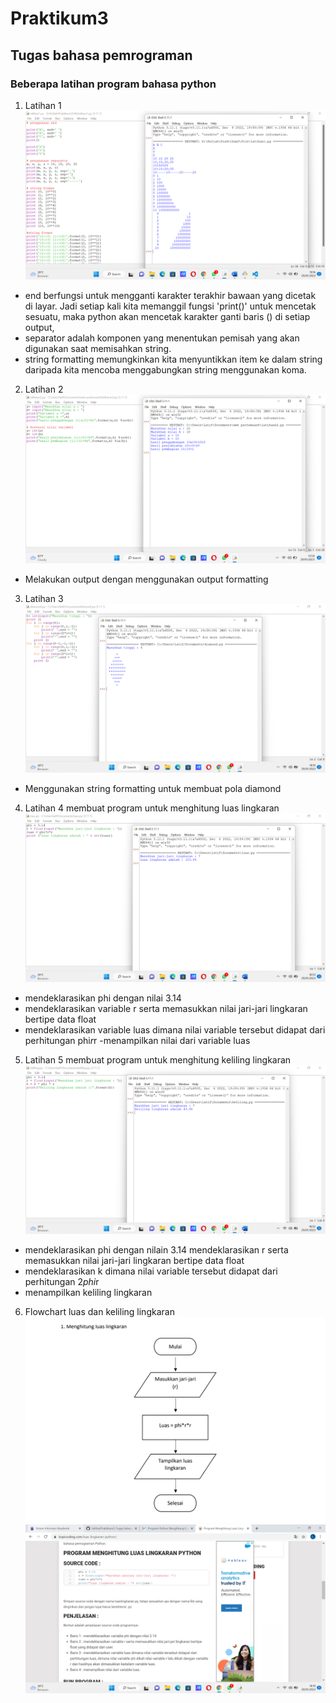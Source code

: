 # Praktikum3
## Tugas bahasa pemrograman
### Beberapa latihan program bahasa python

1. Latihan 1 ![latihan1](gambar/latihan1.png)
- end berfungsi untuk mengganti karakter terakhir bawaan yang dicetak di layar. Jadi setiap kali kita memanggil fungsi 'print()' untuk mencetak sesuatu, maka python akan mencetak karakter ganti baris () di setiap output,
- separator adalah komponen yang menentukan pemisah yang akan digunakan saat memisahkan string.
- string formatting memungkinkan kita menyuntikkan item ke dalam string daripada kita mencoba menggabungkan string menggunakan koma.
2. Latihan 2 ![latihan2](gambar/latihan2.png)
- Melakukan output dengan menggunakan output formatting
3. Latihan 3 ![latihan3](gambar/latiihan3.png)
- Menggunakan string formatting untuk membuat pola diamond
4. Latihan 4 membuat program untuk menghitung luas lingkaran ![luas](gambar/luas.png)
- mendeklarasikan phi dengan nilai 3.14
- mendeklarasikan variable r serta memasukkan nilai jari-jari lingkaran bertipe data float
- mendeklarasikan variable luas dimana nilai variable tersebut didapat dari perhitungan phi*r*r
-menampilkan nilai dari variable luas
5. Latihan 5 membuat program untuk menghitung keliling lingkaran ![keliling](gambar/keliling.png)
- mendeklarasikan phi dengan nilain 3.14
mendeklarasikan r serta memasukkan nilai jari-jari lingkaran bertipe data float
- mendeklarasikan k dimana nilai variable tersebut didapat dari perhitungan 2*phi*r
- menampilkan keliling lingkaran
6. Flowchart luas dan keliling lingkaran ![keliling](gambar/keliling_lingkaran.png) ![luas](gambar/luas_lingkaran.png)